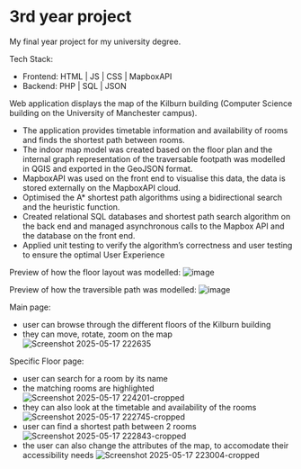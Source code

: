 # 3rd year project
 My final year project for my university degree.

 Tech Stack:
 - Frontend: HTML | JS | CSS | MapboxAPI
 - Backend: PHP | SQL | JSON
 
 Web application displays the map of the Kilburn building (Computer Science building on the University of Manchester campus). 
 
- The application provides timetable information and availability of rooms and finds the shortest path between rooms.
- The indoor map model was created based on the floor plan and the internal graph representation of the traversable footpath was modelled in QGIS and exported in the GeoJSON format.
- MapboxAPI was used on the front end to visualise this data, the data is stored externally on the MapboxAPI cloud.
- Optimised the A* shortest path algorithms using a bidirectional search and the heuristic function.
- Created relational SQL databases and shortest path search algorithm on the back end and managed asynchronous calls to the Mapbox API and the database on the front end.
- Applied unit testing to verify the algorithm’s correctness and user testing to ensure the optimal User Experience

Preview of how the floor layout was modelled:
![image](https://github.com/k11111t/3rd-year-project/assets/68909530/6029d309-72f7-47e3-b04a-40c2adb53b33)

Preview of how the traversible path was modelled:
![image](https://github.com/k11111t/3rd-year-project/assets/68909530/ea2c2474-80d3-473b-9f1c-c18c67d2deae)

Main page:
- user can browse through the different floors of the Kilburn building
- they can move, rotate, zoom on the map
![Screenshot 2025-05-17 222635](https://github.com/user-attachments/assets/16495636-8ba1-4dc9-9d83-c651093d5f36)

Specific Floor page:
- user can search for a room by its name
- the matching rooms are highlighted
![Screenshot 2025-05-17 224201-cropped](https://github.com/user-attachments/assets/dac8d4fb-ff6b-4ebf-98f3-28c8391ce691)
- they can also look at the timetable and availability of the rooms
![Screenshot 2025-05-17 222745-cropped](https://github.com/user-attachments/assets/4143e402-04e5-441f-bf12-75b4331ab96d)
- user can find a shortest path between 2 rooms
![Screenshot 2025-05-17 222843-cropped](https://github.com/user-attachments/assets/9e2e2306-9a89-4955-95bb-a5c13c3817a1)
- the user can also change the attributes of the map, to accomodate their accessibility needs
![Screenshot 2025-05-17 223004-cropped](https://github.com/user-attachments/assets/79c76ef4-51c2-4e80-b92b-9c70424bb8c3)
